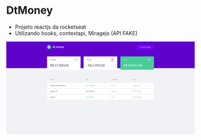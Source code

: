 # DtMoney

* Projeto reactjs da rocketseat
* Utilizando hooks, contextapi, Miragejs (API FAKE)

<img src="./dtmoney.png"/>